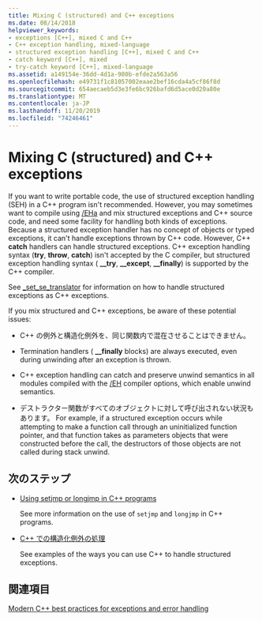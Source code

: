 ```yaml
---
title: Mixing C (structured) and C++ exceptions
ms.date: 08/14/2018
helpviewer_keywords:
- exceptions [C++], mixed C and C++
- C++ exception handling, mixed-language
- structured exception handling [C++], mixed C and C++
- catch keyword [C++], mixed
- try-catch keyword [C++], mixed-language
ms.assetid: a149154e-36dd-4d1a-980b-efde2a563a56
ms.openlocfilehash: e49731f1c81057002eaae2bef16cda4a5cf86f8d
ms.sourcegitcommit: 654aecaeb5d3e3fe6bc926bafd6d5ace0d20a80e
ms.translationtype: MT
ms.contentlocale: ja-JP
ms.lasthandoff: 11/20/2019
ms.locfileid: "74246461"
---
```

# <a name="mixing-c-structured-and-c-exceptions"></a>Mixing C (structured) and C++ exceptions

If you want to write portable code, the use of structured exception handling (SEH) in a C++ program isn't recommended. However, you may sometimes want to compile using [/EHa](../build/reference/eh-exception-handling-model.md) and mix structured exceptions and C++ source code, and need some facility for handling both kinds of exceptions. Because a structured exception handler has no concept of objects or typed exceptions, it can't handle exceptions thrown by C++ code. However, C++ **catch** handlers can handle structured exceptions. C++ exception handling syntax (**try**, **throw**, **catch**) isn't accepted by the C compiler, but structured exception handling syntax ( **__try**, **__except**, **__finally**) is supported by the C++ compiler.

See [_set_se_translator](../c-runtime-library/reference/set-se-translator.md) for information on how to handle structured exceptions as C++ exceptions.

If you mix structured and C++ exceptions, be aware of these potential issues:

- C++ の例外と構造化例外を、同じ関数内で混在させることはできません。

- Termination handlers ( **__finally** blocks) are always executed, even during unwinding after an exception is thrown.

- C++ exception handling can catch and preserve unwind semantics in all modules compiled with the [/EH](../build/reference/eh-exception-handling-model.md) compiler options, which enable unwind semantics.

- デストラクター関数がすべてのオブジェクトに対して呼び出されない状況もあります。 For example, if a structured exception occurs while attempting to make a function call through an uninitialized function pointer, and that function takes as parameters objects that were constructed before the call, the destructors of those objects are not called during stack unwind.

## <a name="next-steps"></a>次のステップ

- [Using setjmp or longjmp in C++ programs](../cpp/using-setjmp-longjmp.md)

  See more information on the use of `setjmp` and `longjmp` in C++ programs.

- [C++ での構造化例外の処理](../cpp/exception-handling-differences.md)

  See examples of the ways you can use C++ to handle structured exceptions.

## <a name="see-also"></a>関連項目

[Modern C++ best practices for exceptions and error handling](../cpp/errors-and-exception-handling-modern-cpp.md)
